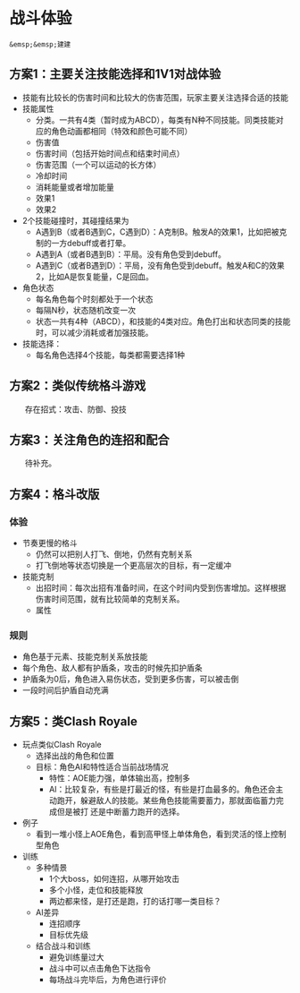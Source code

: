 # 战⽃体验

```{admonition} 作者
&emsp;&emsp;建建
```

## ⽅案1：主要关注技能选择和1V1对战体验

* 技能有⽐较⻓的伤害时间和⽐较⼤的伤害范围，玩家主要关注选择合适的技能
* 技能属性
	* 分类。⼀共有4类（暂时成为ABCD），每类有N种不同技能。同类技能对应的⻆⾊动画都相同（特效和颜⾊可能不同）
	* 伤害值
	* 伤害时间（包括开始时间点和结束时间点）
	* 伤害范围（⼀个可以运动的⻓⽅体）
	* 冷却时间
	* 消耗能量或者增加能量
	* 效果1
	* 效果2
* 2个技能碰撞时，其碰撞结果为
	* A遇到B（或者B遇到C，C遇到D）：A克制B。触发A的效果1，⽐如把被克制的⼀⽅debuff或者打晕。
	* A遇到A（或者B遇到B）：平局。没有⻆⾊受到debuff。
	* A遇到C（或者B遇到D）：平局，没有⻆⾊受到debuff。触发A和C的效果2，⽐如A是恢复能量，C是回⾎。
* ⻆⾊状态
	* 每名⻆⾊每个时刻都处于⼀个状态
	* 每隔N秒，状态随机改变⼀次
	* 状态⼀共有4种（ABCD），和技能的4类对应。⻆⾊打出和状态同类的技能时，可以减少消耗或者加强技能。
* 技能选择：
	* 每名⻆⾊选择4个技能，每类都需要选择1种

## 方案2：类似传统格⽃游戏

&emsp;&emsp;存在招式：攻击、防御、投技

## 方案3：关注⻆⾊的连招和配合

&emsp;&emsp;待补充。

## 方案4：格⽃改版

### 体验

* 节奏更慢的格⽃
	* 仍然可以把别⼈打⻜、倒地，仍然有克制关系
	* 打⻜倒地等状态切换是⼀个更⾼层次的⽬标，有⼀定缓冲
* 技能克制
	* 出招时间：每次出招有准备时间，在这个时间内受到伤害增加。这样根据伤害时间范围，就有⽐较简单的克制关系。
	* 属性

### 规则

* ⻆⾊基于元素、技能克制关系放技能
* 每个⻆⾊、敌⼈都有护盾条，攻击的时候先扣护盾条
* 护盾条为0后，⻆⾊进⼊易伤状态，受到更多伤害，可以被击倒
* ⼀段时间后护盾⾃动充满

## 方案5：类Clash Royale

* 玩点类似Clash Royale
	* 选择出战的⻆⾊和位置
	* ⽬标：⻆⾊AI和特性适合当前战场情况
		* 特性：AOE能⼒强，单体输出⾼，控制多
		* AI：⽐较复杂，有些是打最近的怪，有些是打⾎最多的。⻆⾊还会主动跑开，躲避敌⼈的技能。某些⻆⾊技能需要蓄⼒，那就⾯临蓄⼒完成但是被打 还是中断蓄⼒跑开的选择。
* 例⼦
	* 看到⼀堆⼩怪上AOE⻆⾊，看到⾼甲怪上单体⻆⾊，看到灵活的怪上控制型⻆⾊
* 训练
	* 多种情景
		* 1个⼤boss，如何连招，从哪开始攻击
		* 多个⼩怪，⾛位和技能释放
		* 两边都来怪，是打还是跑，打的话打哪⼀类⽬标？
	* AI差异
		* 连招顺序
		* ⽬标优先级
	* 结合战⽃和训练
		* 避免训练量过⼤
		* 战⽃中可以点击⻆⾊下达指令
		* 每场战⽃完毕后，为⻆⾊进⾏评价
